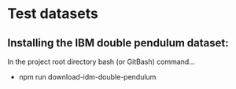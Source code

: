 # Test datasets

## Installing the IBM double pendulum dataset:

In the project root directory bash (or GitBash) command...
  - npm run download-idm-double-pendulum